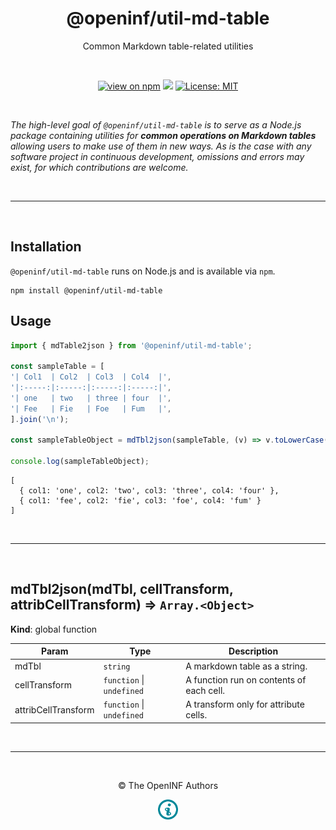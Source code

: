 <h1 align="center">@openinf/util-md-table</h1>

<p align="center">Common Markdown table-related utilities</p>

<br />

<p align="center">
  <a href="https://www.npmjs.com/package/@openinf/util-md-table"><img src="https://img.shields.io/npm/v/@openinf/util-md-table?style=plastic" alt="view on npm" /></a>
  <img src="https://img.shields.io/github/languages/top/openinf/util-md-table?color=blue&style=plastic" />
  <a href="https://opensource.org/licenses/MIT"><img src="https://img.shields.io/github/license/openinf/util-md-table?color=blue&style=plastic" alt="License: MIT" /></a>
</p>

<br />

_The high-level goal of `@openinf/util-md-table` is to serve as a Node.js
package containing utilities for **common operations on Markdown tables**
allowing users to make use of them in new ways. As is the case with any
software project in continuous development, omissions and errors may exist, for
which contributions are welcome._

<br />

---

<br />

## Installation

`@openinf/util-md-table` runs on Node.js and is available via `npm`.

```shell
npm install @openinf/util-md-table
```

## Usage

```ts
import { mdTable2json } from '@openinf/util-md-table';

const sampleTable = [
'| Col1  | Col2  | Col3  | Col4  |',
'|:-----:|:-----:|:-----:|:-----:|',
'| one   | two   | three | four  |',
'| Fee   | Fie   | Foe   | Fum   |',
].join('\n');

const sampleTableObject = mdTbl2json(sampleTable, (v) => v.toLowerCase());

console.log(sampleTableObject);
```

```console
[
  { col1: 'one', col2: 'two', col3: 'three', col4: 'four' },
  { col1: 'fee', col2: 'fie', col3: 'foe', col4: 'fum' }
]
```

<br />

---

<br />

<a name="mdTbl2json"></a>

## mdTbl2json(mdTbl, cellTransform, attribCellTransform) ⇒ <code>Array.&lt;Object&gt;</code>
**Kind**: global function  

| Param | Type | Description |
| --- | --- | --- |
| mdTbl | <code>string</code> | A markdown table as a string. |
| cellTransform | <code>function</code> \| <code>undefined</code> | A function run on contents of each cell. |
| attribCellTransform | <code>function</code> \| <code>undefined</code> | A transform only for attribute cells. |


<br />

---

<br />

<p align="center">&copy; The OpenINF Authors</center></p>
<p align="center"><img height="32px" width="32px" src="https://raw.githubusercontent.com/openinf/openinf.github.io/live/logo.svg" /></p>
